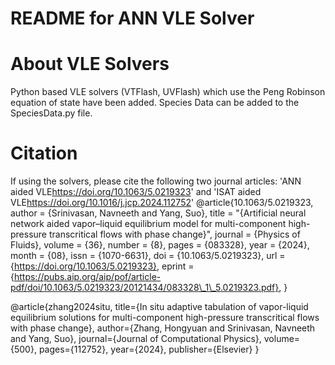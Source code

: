# README for ANN VLE Solver

# About VLE Solvers
Python based VLE solvers (VTFlash, UVFlash) which use the Peng Robinson equation of state have been added. Species Data can be added to the SpeciesData.py file.

# Citation
If using the solvers, please cite the following two journal articles: 'ANN aided VLE<https://doi.org/10.1063/5.0219323>' and  'ISAT aided VLE<https://doi.org/10.1016/j.jcp.2024.112752>'
@article{10.1063/5.0219323,
    author = {Srinivasan, Navneeth and Yang, Suo},
    title = "{Artificial neural network aided vapor–liquid equilibrium model for multi-component high-pressure transcritical flows with phase change}",
    journal = {Physics of Fluids},
    volume = {36},
    number = {8},
    pages = {083328},
    year = {2024},
    month = {08},
    issn = {1070-6631},
    doi = {10.1063/5.0219323},
    url = {https://doi.org/10.1063/5.0219323},
    eprint = {https://pubs.aip.org/aip/pof/article-pdf/doi/10.1063/5.0219323/20121434/083328\_1\_5.0219323.pdf},
}

@article{zhang2024situ,
  title={In situ adaptive tabulation of vapor-liquid equilibrium solutions for multi-component high-pressure transcritical flows with phase change},
  author={Zhang, Hongyuan and Srinivasan, Navneeth and Yang, Suo},
  journal={Journal of Computational Physics},
  volume={500},
  pages={112752},
  year={2024},
  publisher={Elsevier}
}
